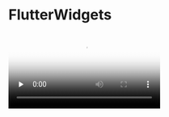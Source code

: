 # FlutterWidgets

<video id="video" controls="" preload="none" poster="http://om2bks7xs.bkt.clouddn.com/2017-08-26-Markdown-Advance-Video.jpg">
<source id="mp4" src="https://github.com/z56402344/FlutterWidgets/blob/master/fluter.mp4" type="video/mp4">
</video>
